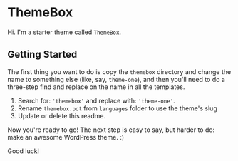 ThemeBox
=========

Hi. I'm a starter theme called `ThemeBox`.

Getting Started
---------------

The first thing you want to do is copy the `themebox` directory and change the name to something else (like, say, `theme-one`), and then you'll need to do a three-step find and replace on the name in all the templates.

1. Search for: `'themebox'` and replace with: `'theme-one'`.
2. Rename `themebox.pot` from `languages` folder to use the theme's slug
3. Update or delete this readme.

Now you're ready to go! The next step is easy to say, but harder to do: make an awesome WordPress theme. :)

Good luck!